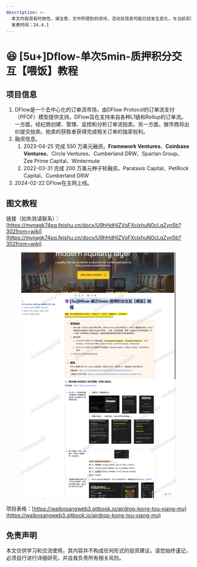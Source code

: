```yaml
---
description: >-
  本文内容具有时效性，请注意，文中所提到的资讯、活动及信息可能已经发生变化，与当前实际情况有所不同。我们建议您在做出任何决策之前，始终进行自主研究和验证。
  发表时间：24.4.1
---
```


# 😆 \[5u+]Dflow-单次5min-质押积分交互【喂饭】教程

## **项目信息**

1. DFlow是一个去中心化的订单流市场，由DFlow Protocol的订单流支付（PFOF）模型提供支持。DFlow旨在支持来自各种L1链和Rollup的订单流。一方面，经纪商创建、管理、监控和分析订单流拍卖。另一方面，做市商将出价提交拍卖。拍卖的获胜者获得完成相关订单的独家权利。
2. 融资信息。
   1. 2023-04-25 完成 550 万美元融资。**Framework Ventures**、**Coinbase Ventures**、Circle Ventures、Cumberland DRW、Spartan Group、Zee Prime Capital、Wintermute
   2. 2022-03-31 完成 200 万美元种子轮融资。Parataxis Capital、PetRock Capital、Cumberland DRW
3. 2024-02-22 DFlow在主网上线。

## 图文教程

链接（如失效请联系）：[https://mvnagk74pq.feishu.cn/docx/U9hHdHlZVoFXclxhuN0cLgZyn5b?302from=wiki](https://mvnagk74pq.feishu.cn/docx/U9hHdHlZVoFXclxhuN0cLgZyn5b?302from=wiki)

<figure><img src="../.gitbook/assets/image (2) (1) (1) (1).png" alt=""><figcaption></figcaption></figure>



项目表格：[https://waibosangweb3.gitbook.io/airdrop-kong-tou-xiang-mu](https://waibosangweb3.gitbook.io/airdrop-kong-tou-xiang-mu)

## 免责声明 <a href="#mian-ze-sheng-ming" id="mian-ze-sheng-ming"></a>

本文仅供学习和交流使用，其内容并不构成任何形式的投资建议。请您始终谨记，必须自行进行详细研究，并自我负责所有相关风险。
